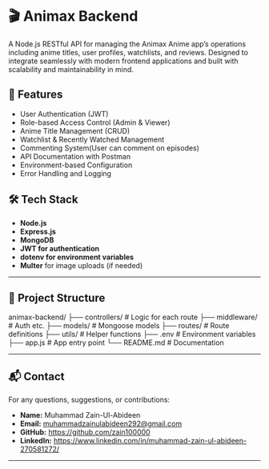 # 🎬 Animax Backend

A Node.js RESTful API for managing the Animax Anime app’s operations including anime titles, user profiles, watchlists, and reviews. Designed to integrate seamlessly with modern frontend applications and built with scalability and maintainability in mind.

## 🚀 Features

- User Authentication (JWT)
- Role-based Access Control (Admin & Viewer)
- Anime Title Management (CRUD)
- Watchlist & Recently Watched Management
- Commenting System(User can comment on episodes)
- API Documentation with Postman
- Environment-based Configuration
- Error Handling and Logging

## 🛠️ Tech Stack

- **Node.js**
- **Express.js**
- **MongoDB**
- **JWT for authentication**
- **dotenv for environment variables**
- **Multer** for image uploads (if needed)

---

## 📁 Project Structure

animax-backend/
├── controllers/ # Logic for each route
├── middleware/ # Auth etc.
├── models/ # Mongoose models
├── routes/ # Route definitions
├── utils/ # Helper functions
├── .env # Environment variables
├── app.js # App entry point
└── README.md # Documentation

---

## 📬 Contact

For any questions, suggestions, or contributions:

- **Name:** Muhammad Zain-Ul-Abideen
- **Email:** muhammadzainulabideen292@gmail.com
- **GitHub:** https://github.com/zain100000
- **LinkedIn:** https://www.linkedin.com/in/muhammad-zain-ul-abideen-270581272/

---

